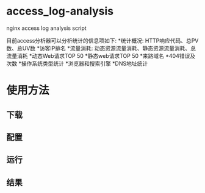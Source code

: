 # access_log-analysis
nginx access log analysis script

目前access分析器可以分析统计的信息项如下:
*统计概况: HTTP响应代码、总PV数、总UV数
*访客IP排名
*流量消耗: 动态资源流量消耗、静态资源流量消耗、总流量消耗
*动态Web请求TOP 50
*静态web请求TOP 50
*来路域名
*404错误及次数
*操作系统类型统计
*浏览器和搜索引擎
*DNS地址统计


# 使用方法

## 下载

## 配置

## 运行

## 结果
